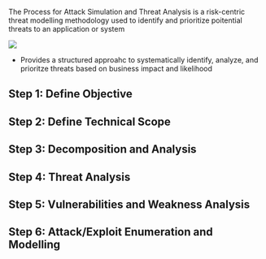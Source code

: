 The Process for Attack Simulation and Threat Analysis is a risk-centric threat modelling methodology used to identify and prioritize poitential threats to an application or system

![](https://github.com/JonmarCorpuz/SecondBrain/blob/main/Assets/8222ed08e31753d975ec3ec3aa2e43a9.png)

* Provides a structured approahc to systematically identify, analyze, and prioritze threats based on business impact and likelihood

## Step 1: Define Objective



## Step 2: Define Technical Scope



## Step 3: Decomposition and Analysis 



## Step 4: Threat Analysis



## Step 5: Vulnerabilities and Weakness Analysis



## Step 6: Attack/Exploit Enumeration and Modelling

